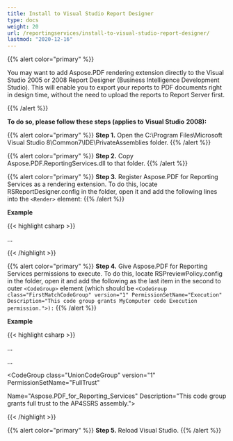 ```yaml
---
title: Install to Visual Studio Report Designer
type: docs
weight: 20
url: /reportingservices/install-to-visual-studio-report-designer/
lastmod: "2020-12-16"
---
```


{{% alert color="primary" %}} 

You may want to add Aspose.PDF rendering extension directly to the Visual Studio 2005 or 2008 Report Designer (Business Intelligence Development Studio). This will enable you to export your reports to PDF documents right in design time, without the need to upload the reports to Report Server first.

{{% /alert %}} 

**To do so, please follow these steps (applies to** **Visual Studio** **2008):**

{{% alert color="primary" %}}
**Step 1.** Open the C:\Program Files\Microsoft Visual Studio 8\Common7\IDE\PrivateAssemblies folder.
{{% /alert %}} 

{{% alert color="primary" %}}
**Step 2.** Copy Aspose.PDF.ReportingServices.dll to that folder.
{{% /alert %}} 

{{% alert color="primary" %}}
**Step 3.** Register Aspose.PDF for Reporting Services as a rendering extension. To do this, locate RSReportDesigner.config in the folder, open it and add the following lines into the ```<Render>``` element:
{{% /alert %}} 

**Example**

{{< highlight csharp >}}

 <Render>

...

<!--Start here.-->

<Extension Name="APPDF" Type="Aspose.PDF.ReportingServices.Renderer,Aspose.PDF.ReportingServices"/>

</Render>


{{< /highlight >}}

{{% alert color="primary" %}}
**Step 4.** Give Aspose.PDF for Reporting Services permissions to execute. To do this, locate RSPreviewPolicy.config in the folder, open it and add the following as the last item in the second to outer ```<CodeGroup>``` element (which should be ```<CodeGroup class="FirstMatchCodeGroup" version="1" PermissionSetName="Execution" Description="This code group grants MyComputer code Execution permission.">):```
{{% /alert %}}

**Example**

{{< highlight csharp >}}

 <CodeGroup>

...

<CodeGroup>

...

<!--Start here.-->

<CodeGroup class="UnionCodeGroup" version="1" PermissionSetName="FullTrust"

Name="Aspose.PDF_for_Reporting_Services" Description="This code group grants full trust to the AP4SSRS assembly.">

<IMembershipCondition class="StrongNameMembershipCondition" version="1" PublicKeyBlob="00240000048000009400000006020000002400005253413100040000010001000734cc24bfcebd7aa8c6e2bf8af5c2b95c7a7e6092abb60d68a7d9efde285cf7dce7f354b44cf3064e8ad85bddfe405ad1e51855d9a1367c15cb34529988feeee0c3279caecdb6dfd7f94c5364d2bd282c4f93493d56d33df36f97da8fd71bb7dc4b0e7f1428b926291cdea7cec1085aa9cc0f6771e4fc2f5772603eee3afaaa" />

</CodeGroup>

<!--End here. -->

</CodeGroup>

</CodeGroup>



{{< /highlight >}}

{{% alert color="primary" %}}
**Step 5.** Reload Visual Studio.
{{% /alert %}}
